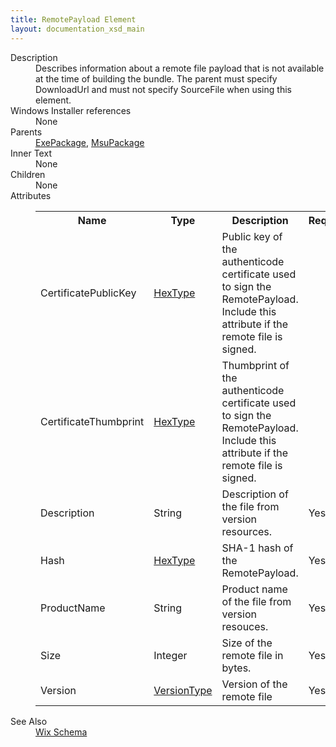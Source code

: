 ```yaml
---
title: RemotePayload Element
layout: documentation_xsd_main
---
```

<dl>
  <dt>Description</dt>
  <dd>Describes information about a remote file payload that is not available at the time of building the bundle.         The parent must specify DownloadUrl and must not specify SourceFile when using this element.</dd>
  <dt>Windows Installer references</dt>
  <dd>None</dd>
  <dt>Parents</dt>
  <dd>
    <a href="../exepackage/">ExePackage</a>, <a href="../msupackage/">MsuPackage</a></dd>
  <dt>Inner Text</dt>
  <dd>None</dd>
  <dt>Children</dt>
  <dd>None</dd>
  <dt>Attributes</dt>
  <dd>
    <table cellspacing="0" cellpadding="0" class="schema">
      <tr>
        <th width="15%">Name</th>
        <th width="15%">Type</th>
        <th width="65%">Description</th>
        <th width="15%">Required</th>
      </tr>
      <tr>
        <td>CertificatePublicKey</td>
        <td><a href="../simple_type_hextype/">HexType</a></td>
        <td>Public key of the authenticode certificate used to sign the RemotePayload.  Include this attribute if the remote file is signed.</td>
        <td>&nbsp;</td>
      </tr>
      <tr>
        <td>CertificateThumbprint</td>
        <td><a href="../simple_type_hextype/">HexType</a></td>
        <td>Thumbprint of the authenticode certificate used to sign the RemotePayload.  Include this attribute if the remote file is signed.</td>
        <td>&nbsp;</td>
      </tr>
      <tr>
        <td>Description</td>
        <td>String</td>
        <td>Description of the file from version resources.</td>
        <td>Yes</td>
      </tr>
      <tr>
        <td>Hash</td>
        <td><a href="../simple_type_hextype/">HexType</a></td>
        <td>SHA-1 hash of the RemotePayload.</td>
        <td>Yes</td>
      </tr>
      <tr>
        <td>ProductName</td>
        <td>String</td>
        <td>Product name of the file from version resouces.</td>
        <td>Yes</td>
      </tr>
      <tr>
        <td>Size</td>
        <td>Integer</td>
        <td>Size of the remote file in bytes.</td>
        <td>Yes</td>
      </tr>
      <tr>
        <td>Version</td>
        <td><a href="../simple_type_versiontype/">VersionType</a></td>
        <td>Version of the remote file</td>
        <td>Yes</td>
      </tr>
    </table>
  </dd>
  <dt>See Also</dt>
  <dd>
    <a href="../wix">Wix Schema</a>
  </dd>
</dl>
